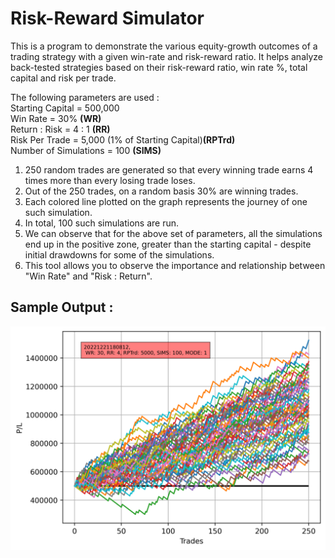 # Risk-Reward Simulator 

This is a program to demonstrate the various equity-growth outcomes of a trading strategy with a given win-rate and risk-reward ratio. It helps analyze back-tested strategies based on their risk-reward ratio, win rate %, total capital and risk per trade. 

The following parameters are used : \
Starting Capital = 500,000\
Win Rate = 30% **(WR)**\
Return : Risk = 4 : 1 **(RR)**\
Risk Per Trade = 5,000 (1% of Starting Capital)**(RPTrd)** \
Number of Simulations = 100 **(SIMS)**

1. 250 random trades are generated so that every winning trade earns 4 times more than every losing trade loses. 
2. Out of the 250 trades, on a random basis 30% are winning trades. 
3. Each colored line plotted on the graph represents the journey of one such simulation.
4. In total, 100 such simulations are run. 
5. We can observe that for the above set of parameters, all the simulations end up in the positive zone, greater than the starting capital - despite initial drawdowns for some of the simulations. 
6. This tool allows you to observe the importance and relationship between "Win Rate" and "Risk : Return". 



## Sample Output : 


<img src="plots/20221221180812_WR_30_RR_4_RPT_5000_SIMS_100_MODE_1.png" alt="Plot" width="800"/>
